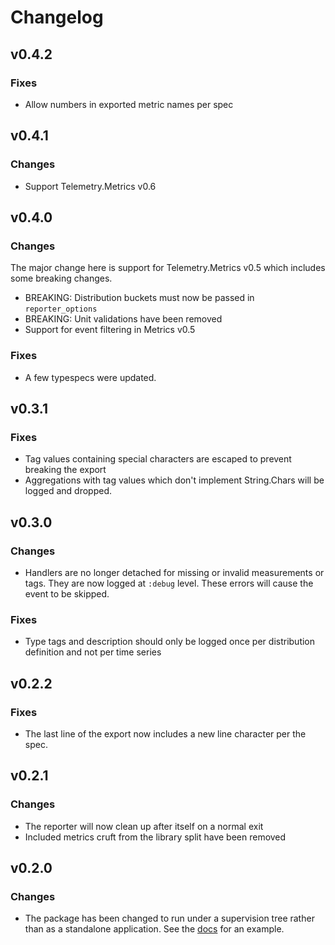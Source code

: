 # Changelog

## v0.4.2

### Fixes

  * Allow numbers in exported metric names per spec

## v0.4.1

### Changes

  * Support Telemetry.Metrics v0.6

## v0.4.0

### Changes

The major change here is support for Telemetry.Metrics v0.5 which includes some breaking
changes.

  * BREAKING: Distribution buckets must now be passed in `reporter_options`
  * BREAKING: Unit validations have been removed
  * Support for event filtering in Metrics v0.5

### Fixes

  * A few typespecs were updated.

## v0.3.1

### Fixes

  * Tag values containing special characters are escaped to prevent breaking the export
  * Aggregations with tag values which don't implement String.Chars will be logged
    and dropped.

## v0.3.0

### Changes

  * Handlers are no longer detached for missing or invalid measurements or tags.
    They are now logged at `:debug` level. These errors will cause the event to
    be skipped.

### Fixes

  * Type tags and description should only be logged once per distribution definition
    and not per time series

## v0.2.2

### Fixes

  * The last line of the export now includes a new line character per the spec.
  
## v0.2.1

### Changes

  * The reporter will now clean up after itself on a normal exit
  * Included metrics cruft from the library split have been removed

## v0.2.0

### Changes

  * The package has been changed to run under a supervision tree rather than as
  a standalone application. See the [docs](https://hexdocs.pm/telemetry_metrics_prometheus_core/TelemetryMetricsPrometheus.Core.html#start_link/1) for an example.


